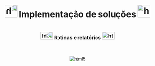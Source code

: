 <div style="display: flex; flex-direction: column; align-items: center; justify-content: center; height: 70vh; text-align: center;">
  <div style="height: 50%; center;"></div>
  <h1 align="center">  <img alt="html5" src="https://media3.giphy.com/media/V3r3aWgdMJdv1njDRk/200w.webp?cid=ecf05e47rb1hwq07whuswlcd309zdeld14bvrybnp4pd1dba&ep=v1_stickers_search&rid=200w.webp&ct=s" style="width: 40px; height: auto%; transform: scaleX(-1)" /> Implementação de soluções   <img alt="html5" src="https://media3.giphy.com/media/V3r3aWgdMJdv1njDRk/200w.webp?cid=ecf05e47rb1hwq07whuswlcd309zdeld14bvrybnp4pd1dba&ep=v1_stickers_search&rid=200w.webp&ct=s" style="width: 40px; height: auto;" /></h1>
  <h3 align="center"> <img alt="html5" src="https://media4.giphy.com/media/vS8deMiryn69PFGwJQ/200w.webp?cid=ecf05e47rb1hwq07whuswlcd309zdeld14bvrybnp4pd1dba&ep=v1_stickers_search&rid=200w.webp&ct=s" style="width: 40px; height: 70%; transform: scaleX(-1)" />   Rotinas e relatórios   <img alt="html5" src="https://media4.giphy.com/media/vS8deMiryn69PFGwJQ/200w.webp?cid=ecf05e47rb1hwq07whuswlcd309zdeld14bvrybnp4pd1dba&ep=v1_stickers_search&rid=200w.webp&ct=s" style="width: 40px; height: 70%;" /> </h3>
  <div style="flex-grow: ;"></div> 

  <div style="display: inline-block;">

  [![html5](https://media4.giphy.com/media/v1.Y2lkPTc5MGI3NjExYm80a3FpZGFzOXFkdmhiZWl4eTQ4eXY2azZpOTdzcGRqczU0b3UxNCZlcD12MV9naWZzX3NlYXJjaCZjdD1n/vISmwpBJUNYzukTnVx/giphy.gif)](https://youtu.be/K0HSD_i2DvA?t=103)
</div>
